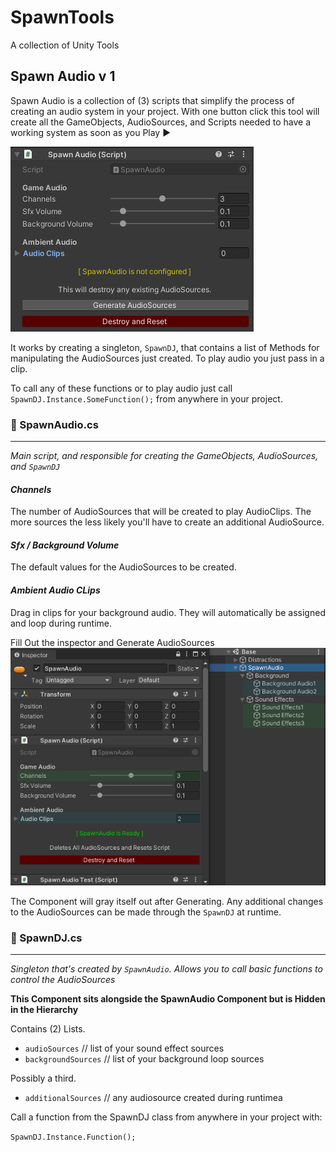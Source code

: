 # SpawnTools
 A collection of Unity Tools

## Spawn Audio v 1
Spawn Audio is a collection of (3) scripts that simplify the process of creating an audio system in your project.
With one button click this tool will create all the GameObjects, AudioSources, and Scripts
needed to have a working system as soon as you Play ▶️

![logo](https://github.com/SpawnCampGames/SpawnTools/blob/main/Readme/SpawnAudio.png)

It works by creating a singleton, `SpawnDJ`, that contains a list of Methods for manipulating
the AudioSources just created. To play audio you just pass in a clip.

To call any of these functions or to play audio just call `SpawnDJ.Instance.SomeFunction();` 
from anywhere in your project.


### 📄 SpawnAudio.cs
---
*Main script, and responsible for creating the GameObjects, AudioSources, and `SpawnDJ`*

#### _Channels_

The number of AudioSources that will be created to play AudioClips.
The more sources the less likely you'll have to create an additional AudioSource.

#### _Sfx / Background Volume_

The default values for the AudioSources to be created.

#### _Ambient Audio CLips_

Drag in clips for your background audio. They will automatically be assigned and loop during runtime.

Fill Out the inspector and Generate AudioSources
![logo](https://github.com/SpawnCampGames/SpawnTools/blob/main/Readme/SpawnAudioHierarchy.png)

The Component will gray itself out after Generating. Any additional changes to the AudioSources
can be made through the `SpawnDJ` at runtime.

### 📄 SpawnDJ.cs
---
*Singleton that's created by `SpawnAudio`. Allows you to call basic functions to control the AudioSources*

**This Component sits alongside the SpawnAudio Component but is Hidden in the Hierarchy**

Contains (2) Lists.
- `audioSources` // list of your sound effect sources
- `backgroundSources` // list of your background loop sources

Possibly a third.
- `additionalSources` // any audiosource created during runtimea



Call a function from the SpawnDJ class from anywhere in your project with:

`SpawnDJ.Instance.Function();`




